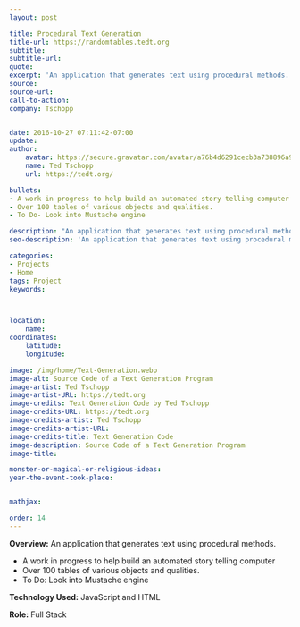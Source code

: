 ```yaml
---
layout: post

title: Procedural Text Generation
title-url: https://randomtables.tedt.org
subtitle:
subtitle-url:
quote:
excerpt: 'An application that generates text using procedural methods.'
source:
source-url:
call-to-action:
company: Tschopp


date: 2016-10-27 07:11:42-07:00
update:
author:
    avatar: https://secure.gravatar.com/avatar/a76b4d6291cecb3a738896a971bfb903?s=512&d=mp&r=g
    name: Ted Tschopp
    url: https://tedt.org/

bullets:
- A work in progress to help build an automated story telling computer
- Over 100 tables of various objects and qualities.
- To Do- Look into Mustache engine

description: "An application that generates text using procedural methods. \n"
seo-description: 'An application that generates text using procedural methods.'

categories: 
- Projects
- Home
tags: Project
keywords:



location:
    name:
coordinates:
    latitude:
    longitude:

image: /img/home/Text-Generation.webp
image-alt: Source Code of a Text Generation Program
image-artist: Ted Tschopp
image-artist-URL: https://tedt.org
image-credits: Text Generation Code by Ted Tschopp
image-credits-URL: https://tedt.org
image-credits-artist: Ted Tschopp
image-credits-artist-URL:
image-credits-title: Text Generation Code
image-description: Source Code of a Text Generation Program
image-title:

monster-or-magical-or-religious-ideas:
year-the-event-took-place:


mathjax:

order: 14
---
```


**Overview:** An application that generates text using procedural methods.

* A work in progress to help build an automated story telling computer
* Over 100 tables of various objects and qualities.
* To Do: Look into Mustache engine

**Technology Used:** JavaScript and HTML

**Role:** Full Stack